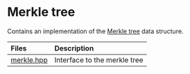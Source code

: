 # Merkle tree

Contains an implementation of the [Merkle tree](https://en.wikipedia.org/wiki/Merkle_tree) data structure.

| Files                                  | Description                              |
|:---------------------------------------|:-----------------------------------------|
| [merkle.hpp](merkle.hpp)               | Interface to the merkle tree                   |
